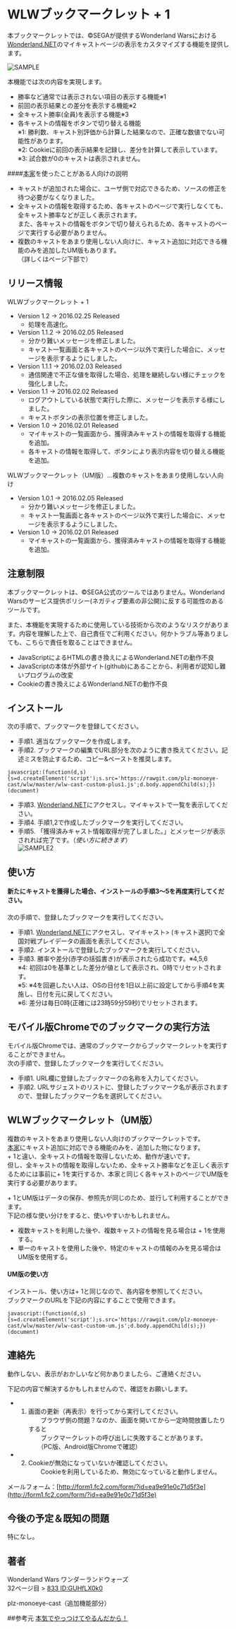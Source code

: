 WLWブックマークレット + 1
====

本ブックマークレットでは、&copy;SEGAが提供するWonderland Warsにおける[Wonderland.NET](https://wonderland-wars.net/)のマイキャストページの表示をカスタマイズする機能を提供します。

![SAMPLE](sample.png)

本機能では次の内容を実現します。
* 勝率など通常では表示されない項目の表示する機能※1  
* 前回の表示結果との差分を表示する機能※2  
* 全キャスト勝率(全員)を表示する機能※3  
* 各キャストの情報をボタンで切り替える機能  
※1: 勝利数、キャスト別評価から計算した結果なので、正確な数値でない可能性があります。  
※2: Cookieに前回の表示結果を記録し、差分を計算して表示しています。  
※3: 試合数が0のキャストは表示されません。

####[本家](https://github.com/syara-temp/wlw)を使ったことがある人向けの説明
* キャストが追加された場合に、ユーザ側で対応できるため、ソースの修正を待つ必要がなくなりました。  
* 全キャストの情報を取得するため、各キャストのページで実行しなくても、全キャスト勝率などが正しく表示されます。  
  また、各キャストの情報をボタンで切り替えられるため、各キャストのページで実行する必要がありません。
* 複数のキャストをあまり使用しない人向けに、キャスト追加に対応できる機能のみを追加したUM版もあります。  
  （詳しくはページ下部で）

## リリース情報

WLWブックマークレット + 1
* Version 1.2 -> 2016.02.25 Released
  * 処理を高速化。
* Version 1.1.2 -> 2016.02.05 Released
  * 分かり難いメッセージを修正しました。
  * キャスト一覧画面と各キャストのページ以外で実行した場合に、メッセージを表示するようにしました。
* Version 1.1.1 -> 2016.02.03 Released
  * 通信関連で不正な値を取得した場合、処理を継続しない様にチェックを強化しました。
* Version 1.1 -> 2016.02.02 Released
  * ログアウトしている状態で実行した際に、メッセージを表示する様にしました。
  * キャストボタンの表示位置を修正しました。
* Version 1.0 -> 2016.02.01 Released
  * マイキャストの一覧画面から、獲得済みキャストの情報を取得する機能を追加。
  * 各キャストの情報を取得して、ボタンにより表示内容を切り替える機能を追加。

WLWブックマークレット（UM版）…複数のキャストをあまり使用しない人向け 
* Version 1.0.1 -> 2016.02.05 Released
  * 分かり難いメッセージを修正しました。
  * キャスト一覧画面と各キャストのページ以外で実行した場合に、メッセージを表示するようにしました。
* Version 1.0 -> 2016.02.01 Released 
  * マイキャストの一覧画面から、獲得済みキャストの情報を取得する機能を追加。

## 注意制限

本ブックマークレットは、&copy;SEGA公式のツールではありません。Wonderland Warsのサービス提供ポリシー(ネガティブ要素の非公開)に反する可能性のあるツールです。

また、本機能を実現するために使用している技術から次のようなリスクがあります。内容を理解した上で、自己責任でご利用ください。何かトラブル等ありましても、こちらで責任を取ることはできません。

* JavaScriptによるHTMLの書き換えによるWonderland.NETの動作不良
* JavaScriptの本体が外部サイト(github)にあることから、利用者が認知し難いプログラムの改変  
* Cookieの書き換えによるWonderland.NETの動作不良  

## インストール

次の手順で、ブックマークを登録してください。

* 手順1. 適当なブックマークを作成します。
* 手順2. ブックマークの編集でURL部分を次のように書き換えてください。記述ミスを防止するため、コピー&ペーストを推奨します。  

```
javascript:(function(d,s){s=d.createElement('script');s.src='https://rawgit.com/plz-monoeye-cast/wlw/master/wlw-cast-custom-plus1.js';d.body.appendChild(s);})(document)
```

* 手順3. [Wonderland.NET](https://wonderland-wars.net/)にアクセスし。マイキャストで一覧を表示してください。
* 手順4. 手順1,2で作成したブックマークを実行してください。 
* 手順5. 「獲得済みキャスト情報取得が完了しました。」とメッセージが表示されれば完了です。（*使い方に続きます*）  
![SAMPLE2](sample2.png)

## 使い方

#### 新たにキャストを獲得した場合、インストールの手順3～5を再度実行してください。

次の手順で、登録したブックマークを実行してください。

* 手順1. [Wonderland.NET](https://wonderland-wars.net/)にアクセスし、マイキャスト> (キャスト選択)で全国対戦プレイデータの画面を表示してください。 
* 手順2. インストールで登録したブックマークを実行してください。  
* 手順3. 勝率や差分(赤字の括弧書き)が表示されたら成功です。※4,5,6   
※4: 初回は0を基準とした差分が値として表示され、0時でリセットされます。  
※5: ※4を回避したい人は、OSの日付を1日以上前に設定してから手順4を実施し、日付を元に戻してください。  
※6: 差分は毎日0時(正確には23時59分59秒)でリセットされます。

## モバイル版Chromeでのブックマークの実行方法

モバイル版Chromeでは、通常のブックマークからブックマークレットを実行することができません。  
次の手順で、登録したブックマークを実行してください。

* 手順1. URL欄に登録したブックマークの名称を入力してください。  
* 手順2. URLサジェストのリストに、登録したブックマーク名が表示されますので、登録したブックマーク名を選択してください。  

## WLWブックマークレット（UM版） 

複数のキャストをあまり使用しない人向けのブックマークレットです。  
[本家](https://github.com/syara-temp/wlw)にキャスト追加に対応できる機能のみを、追加した物になります。  
\+ 1と違い、全キャストの情報を取得しないため、動作が速いです。  
但し、全キャストの情報を取得しないため、全キャスト勝率などを正しく表示するためには事前に+ 1を実行するか、本家と同じく各キャストのページでUM版を実行する必要があります。  

\+ 1とUM版はデータの保存、参照先が同じのため、並行して利用することができます。  
下記の様な使い分けをすると、使いやすいかもしれません。
 * 複数キャストを利用した後や、複数キャストの情報を見る場合は + 1を使用する。  
 * 単一のキャストを使用した後や、特定のキャストの情報のみを見る場合はUM版を使用する。

#### UM版の使い方

インストール、使い方は+ 1と同じなので、各内容を参照してください。  
ブックマークのURLを下記の内容にすることで使用できます。  

```
javascript:(function(d,s){s=d.createElement('script');s.src='https://rawgit.com/plz-monoeye-cast/wlw/master/wlw-cast-custom-um.js';d.body.appendChild(s);})(document)
```

## 連絡先
動作しない、表示がおかしいなど何かありましたら、ご連絡ください。

下記の内容で解決するかもしれませんので、確認をお願いします。
* 1. 画面の更新（再表示）を行ってから実行してください。  
　　ブラウザ側の問題？なのか、画面を開いてから一定時間放置したりすると  
　　ブックマークレットの呼び出しに失敗することがあります。  
　　（PC版、Android版Chromeで確認）
* 2. Cookieが無効になっていないか確認してください。  
　　Cookieを利用しているため、無効になっていると動作しません。

メールフォーム：[http://form1.fc2.com/form/?id=ea9e91e0c71d5f3e](http://form1.fc2.com/form/?id=ea9e91e0c71d5f3e)

## 今後の予定＆既知の問題
特になし。

## 著者

Wonderland Wars ワンダーランドウォーズ  
32ページ目 > [833 ID:GUHfLX0k0](https://github.com/syara-temp/wlw)

plz-monoeye-cast（追加機能部分）

##参考元
[本気でやっつけてやるんだから！](https://github.com/wlw-bookmarklet/matchlog/blob/master/README.md)
